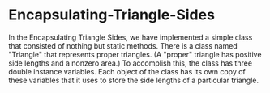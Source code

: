 # Encapsulating-Triangle-Sides

In the Encapsulating Triangle Sides, we have implemented a simple class that consisted of nothing but static methods. There is a class named "Triangle" that represents proper triangles. (A "proper" triangle has positive side lengths and a nonzero area.) To accomplish this, the class has three double instance variables. Each object of the class has its own copy of these variables that it uses to store the side lengths of a particular triangle.
